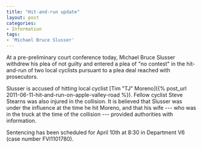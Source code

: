 ```yaml
---
title: "Hit-and-run update"
layout: post
categories:
- Information
tags:
- 'Michael Bruce Slusser'
---
```


At a pre-preliminary court conference today, Michael Bruce Slusser withdrew his plea of not guilty and entered a plea of "no contest" in the hit-and-run of two local cyclists pursuant to a plea deal reached with prosecutors.

Slusser is accused of hitting local cyclist [Tim "TJ" Moreno]({% post_url 2011-06-11-hit-and-run-on-apple-valley-road %}). Fellow cyclist Steve Stearns was also injured in the collision. It is believed that Slusser was under the influence at the time he hit Moreno, and that his wife --- who was in the truck at the time of the collision --- provided authorities with information.

Sentencing has been scheduled for April 10th at 8:30 in Department V6 (case number FVI1101780).
